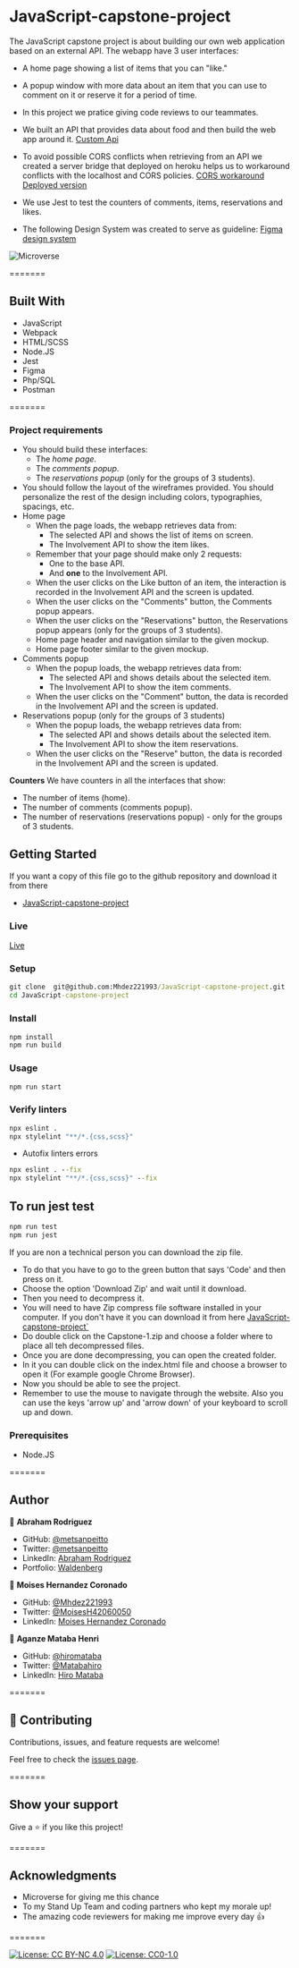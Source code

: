 # JavaScript-capstone-project
The JavaScript capstone project is about building our own web application based on an external API.  The webapp have 3 user interfaces:

- A home page showing a list of items that you can "like."
- A popup window with more data about an item that you can use to comment on it or reserve it for a period of time.
- In this project we pratice giving code reviews to our teammates.
- We built an API that provides data about food and then build the web app around it.
  [Custom Api](https://github.com/Metsanpeitto/microverse-capstone-2-api)

- To avoid possible CORS conflicts when retrieving from an API we created a server bridge that deployed on
  heroku helps us to workaround conflicts with the localhost and CORS policies.
  [CORS workaround](https://github.com/Metsanpeitto/cors-everywhere)
  [Deployed version](https://guarded-basin-44458.herokuapp.com/)
  
- We use Jest to test the counters of comments, items, reservations and likes.
- The following Design System was created to serve as guideline: 
  [Figma design system](https://www.figma.com/file/xZwuAa1Fsl2Afi4tkqVWuo/Untitled?node-id=0%3A1)


![Microverse](https://img.shields.io/badge/Microverse-blueviolet)


=======

## Built With 
- JavaScript
- Webpack
- HTML/SCSS
- Node.JS
- Jest
- Figma 
- Php/SQL 
- Postman

=======

### Project requirements

- You should build these interfaces:
  - The *home page*.
  - The *comments popup*.
  - The *reservations popup* (only for the groups of 3 students).
- You should follow the layout of the wireframes provided. You should personalize the rest of the design including colors, typographies, spacings, etc.
- Home page
  - When the page loads, the webapp retrieves data from:
    - The selected API and shows the list of items on screen.
    - The Involvement API to show the item likes.
  - Remember that your page should make only 2 requests:
    - One to the base API.
    - And **one** to the Involvement API.
  - When the user clicks on the Like button of an item, the interaction is recorded in the Involvement API and the screen is updated.
  - When the user clicks on the "Comments" button, the Comments popup appears.
  - When the user clicks on the "Reservations" button, the Reservations popup appears (only for the groups of 3 students).
  - Home page header and navigation similar to the given mockup.
  - Home page footer similar to the given mockup.
- Comments popup
  - When the popup loads, the webapp retrieves data from:
    - The selected API and shows details about the selected item.
    - The Involvement API to show the item comments.
  - When the user clicks on the "Comment" button, the data is recorded in the Involvement API and the screen is updated.
- Reservations popup (only for the groups of 3 students)
  - When the popup loads, the webapp retrieves data from:
    - The selected API and shows details about the selected item.
    - The Involvement API to show the item reservations.
  - When the user clicks on the "Reserve" button, the data is recorded in the Involvement API and the screen is updated.

**Counters**
We have counters in all the interfaces that show:
- The number of items (home).
- The number of comments (comments popup).
- The number of reservations (reservations popup) - only for the groups of 3 students.




## Getting Started

If you want a copy of this file go to the github repository and download it from there

- [JavaScript-capstone-project](https://github.com/Mhdez221993/JavaScript-capstone-project)


### Live

[Live](https://mhdez221993.github.io/JavaScript-capstone-project//)


### Setup

```cmd
git clone  git@github.com:Mhdez221993/JavaScript-capstone-project.git
cd JavaScript-capstone-project
```

### Install

```cmd
npm install
npm run build
```

### Usage

```cmd
npm run start
```

### Verify linters

```cmd
npx eslint .
npx stylelint "**/*.{css,scss}"
```
- Autofix linters errors

```cmd
npx eslint . --fix
npx stylelint "**/*.{css,scss}" --fix
```

## To run jest test
```cmd
npm run test
npm run jest
```



If you are non a technical person you can download the zip file.

- To do that you have to go to the green button that says 'Code' and then press on it.
- Choose the option 'Download Zip' and wait until it download.
- Then you need to decompress it.
- You will need to have Zip compress file software installed in your computer. If you don't have it you can download it from here
  [JavaScript-capstone-project`](https://github.com/Mhdez221993/JavaScript-capstone-project/archive/refs/heads/feature-setup.zip)
- Do double click on the Capstone-1.zip and choose a folder where to place all teh decompressed files.
- Once you are done decompressing, you can open the created folder.
- In it you can double click on the index.html file and choose a browser to open it (For example google Chrome Browser).
- Now you should be able to see the project.
- Remember to use the mouse to navigate through the website. Also you can use the keys 'arrow up' and 'arrow down' of your keyboard
  to scroll up and down.


### Prerequisites

- Node.JS

=======

## Author

👤 **Abraham Rodriguez**

- GitHub: [@metsanpeitto](https://github.com/Metsanpeitto)
- Twitter: [@metsanpeitto](https://twitter.com/home)
- LinkedIn: [Abraham Rodriguez](https://www.linkedin.com/in/abraham-rodriguez-3283a319a/)
- Portfolio: [Waldenberg](https://portfolio.waldenberginc.com)


👤 **Moises Hernandez Coronado**

- GitHub: [@Mhdez221993](https://github.com/Mhdez221993)
- Twitter: [@MoisesH42060050](https://twitter.com/MoisesH42060050)
- LinkedIn: [Moises Hernandez Coronado](https://www.linkedin.com/in/moises-hernandez-9bbb17145/)


👤 **Aganze Mataba Henri**

- GitHub: [@hiromataba](https://github.com/hiromataba)
- Twitter: [@Matabahiro](https://twitter.com/MatabaHiro)
- LinkedIn: [Hiro Mataba](https://www.linkedin.com/in/hiro-mataba-1bb910209/)

=======

## 🤝 Contributing

Contributions, issues, and feature requests are welcome!

Feel free to check the [issues page](../../issues/).

=======

## Show your support

Give a ⭐️ if you like this project!

=======

## Acknowledgments
- Microverse for giving me this chance
- To my Stand Up Team and coding partners who kept my morale up!
- The amazing code reviewers for making me improve every day :thumbsup:

=======

[![License: CC BY-NC 4.0](https://licensebuttons.net/l/by-nc/4.0/80x15.png)](https://creativecommons.org/licenses/by-nc/4.0/)
[![License: CC0-1.0](https://licensebuttons.net/l/zero/1.0/80x15.png)](http://creativecommons.org/publicdomain/zero/1.0/)

